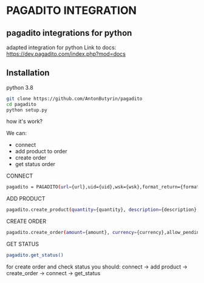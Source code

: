 # PAGADITO INTEGRATION
## pagadito integrations for python

adapted integration for python
Link to docs:
https://dev.pagadito.com/index.php?mod=docs

## Installation

python 3.8

```sh
git clone https://github.com/AntonButyrin/pagadito
cd pagadito
python setup.py
```

how it's work?

We can:
- connect
- add product to order
- create order
- get status order

CONNECT
```sh
pagadito = PAGADITO(url={url},uid={uid},wsk={wsk},format_return={format_return},ern={ern})
```

ADD PRODUCT
```sh
pagadito.create_product(quantity={quantity}, description={description}, price={price},url_product={url_product})
```

CREATE ORDER
```sh
pagadito.create_order(amount={amount}, currency={currency},allow_pending_payments={allow_pending_payments}, custom_params={})
```

GET STATUS
```sh
pagadito.get_status()
```

for create order and check status you should:
connect -> add product -> create_order -> connect -> get_status

